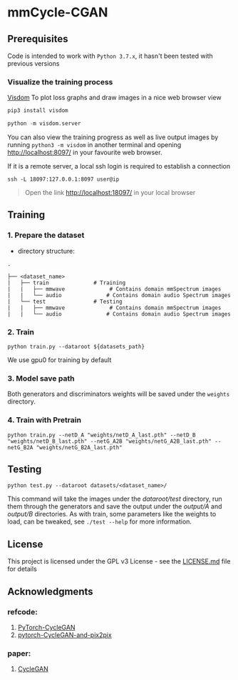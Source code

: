 # mmCycle-CGAN


## Prerequisites
Code is intended to work with ```Python 3.7.x```, it hasn't been tested with previous versions


### Visualize the training process
[Visdom](https://github.com/facebookresearch/visdom)
To plot loss graphs and draw images in a nice web browser view

```python
pip3 install visdom
```

```python
python -m visdom.server
```

You can also view the training progress as well as live output images by running ```python3 -m visdom``` in another terminal and opening [http://localhost:8097/](http://localhost:8097/) in your favourite web browser.


If it is a remote server, a local ssh login is required to establish a connection
```
ssh -L 18097:127.0.0.1:8097 user@ip
```
> Open the link [http://localhost:18097/](http://localhost:18097/) in your local browser



## Training
### 1. Prepare the dataset

- directory structure:
>
    .  

    ├── <dataset_name>
    |   ├── train              # Training
    |   |   ├── mmwave              # Contains domain mmSpectrum images
    |   |   └── audio              # Contains domain audio Spectrum images
    |   └── test               # Testing
    |   |   ├── mmwave              # Contains domain mmSpectrum images
    |   |   └── audio              # Contains domain audio Spectrum images
    
### 2. Train
```
python train.py --dataroot ${datasets_path} 
```
We use gpu0 for training by default


### 3. Model save path

Both generators and discriminators weights will be saved under the ```weights``` directory.


### 4. Train with Pretrain

```
python train.py --netD_A "weights/netD_A_last.pth" --netD_B "weights/netD_B_last.pth" --netG_A2B "weights/netG_A2B_last.pth" --netG_B2A "weights/netG_B2A_last.pth"
```


## Testing
```
python test.py --dataroot datasets/<dataset_name>/
```
This command will take the images under the *dataroot/test* directory, run them through the generators and save the output under the *output/A* and *output/B* directories. As with train, some parameters like the weights to load, can be tweaked, see ```./test --help``` for more information.


## License
This project is licensed under the GPL v3 License - see the [LICENSE.md](LICENSE.md) file for details

## Acknowledgments
### refcode: 
1. [PyTorch-CycleGAN](https://github.com/aitorzip/PyTorch-CycleGAN)
2. [pytorch-CycleGAN-and-pix2pix](https://github.com/junyanz/pytorch-CycleGAN-and-pix2pix)

### paper:
1. [CycleGAN](https://arxiv.org/abs/1703.10593)
